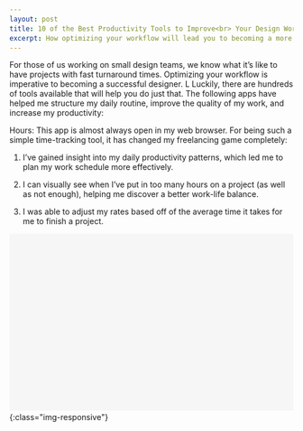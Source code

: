 ```yaml
---
layout: post
title: 10 of the Best Productivity Tools to Improve<br> Your Design Workflow
excerpt: How optimizing your workflow will lead you to becoming a more successful designer.
---
```

For those of us working on small design teams, we know what it’s like to have projects with fast turnaround times. Optimizing your workflow is imperative to becoming a successful designer. L  Luckily, there are hundreds of tools available that will help you do just that. The following apps have helped me structure my daily routine, improve the quality of my work, and increase my productivity:

Hours: This app is almost always open in my web browser. For being such a simple time-tracking tool, it has changed my freelancing game completely:

1. I’ve gained insight into my daily productivity patterns, which led me to plan my work schedule more effectively.

2. I can visually see when I’ve put in too many hours on a project (as well as not enough), helping me discover a better work-life balance.

3. I was able to adjust my rates based off of the average time it takes for me to finish a project.

![rectangle](/img/rectangle.png){:class="img-responsive"}
